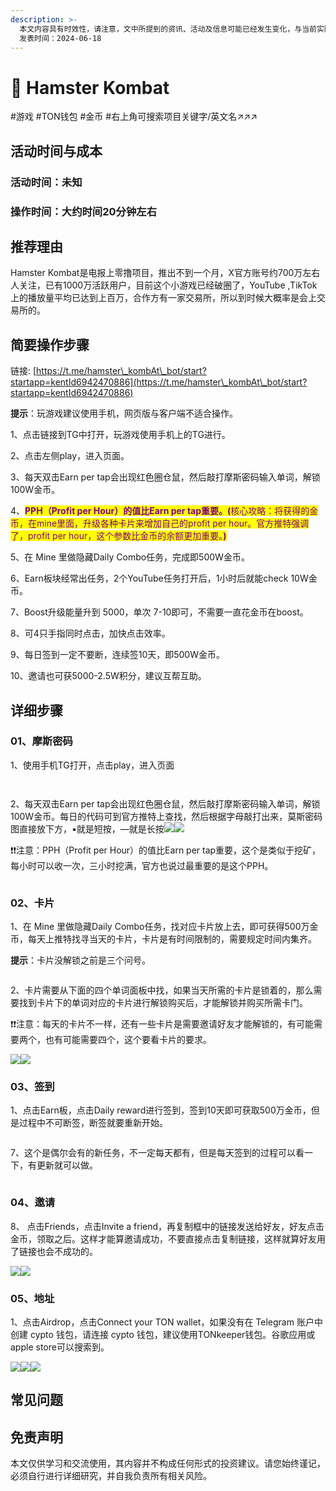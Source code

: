 ```yaml
---
description: >-
  本文内容具有时效性，请注意，文中所提到的资讯、活动及信息可能已经发生变化，与当前实际情况有所不同。我们建议您在做出任何决策之前，始终进行自主研究和验证。
  发表时间：2024-06-18
---
```


# 🐹 Hamster Kombat

\#游戏 #TON钱包 #金币 #右上角可搜索项目关键字/英文名↗↗↗

## 活动时间与成本 <a href="#huo-dong-shi-jian-yu-cheng-ben" id="huo-dong-shi-jian-yu-cheng-ben"></a>

### **活动时间**：未知

### **操作时间**：大约时间20分钟左右

## 推荐理由 <a href="#tui-jian-li-you" id="tui-jian-li-you"></a>

Hamster Kombat是电报上零撸项目，推出不到一个月，X官方账号约700万左右人关注，已有1000万活跃用户，目前这个小游戏已经破圈了，YouTube ,TikTok上的播放量平均已达到上百万，合作方有一家交易所，所以到时候大概率是会上交易所的。

## 简要操作步骤 <a href="#jian-yao-cao-zuo-bu-zhou" id="jian-yao-cao-zuo-bu-zhou"></a>

链接: [https://t.me/hamster\_kombAt\_bot/start?startapp=kentId6942470886](https://t.me/hamster\_kombAt\_bot/start?startapp=kentId6942470886)

**提示**：玩游戏建议使用手机，网页版与客户端不适合操作。

1、点击链接到TG中打开，玩游戏使用手机上的TG进行。

2、点击左侧play，进入页面。

3、每天双击Earn per tap会出现红色圈仓鼠，然后敲打摩斯密码输入单词，解锁100W金币。

4、<mark style="color:purple;">**PPH（Profit per Hour）的值比Earn per tap重要。(**</mark><mark style="color:purple;">核心攻略：将获得的金币，在mine里面，升级各种卡片来增加自己的profit per hour。官方推特强调了，profit per hour，这个参数比金币的余额更加重要。</mark><mark style="color:purple;">**)**</mark>

5、在 Mine 里做隐藏Daily Combo任务，完成即500W金币。

6、Earn板块经常出任务，2个YouTube任务打开后，1小时后就能check 10W金币。

7、Boost升级能量升到 5000，单次 7-10即可，不需要一直花金币在boost。

8、可4只手指同时点击，加快点击效率。

9、每日签到一定不要断，连续签10天，即500W金币。

10、邀请也可获5000-2.5W积分，建议互帮互助。

## 详细步骤 <a href="#xiang-xi-bu-zhou" id="xiang-xi-bu-zhou"></a>

### **01、摩斯密码**

1、使用手机TG打开，点击play，进入页面

<figure><img src="../../.gitbook/assets/image (437).png" alt=""><figcaption></figcaption></figure>

<figure><img src="../../.gitbook/assets/image (438).png" alt=""><figcaption></figcaption></figure>



2、每天双击Earn per tap会出现红色圈仓鼠，然后敲打摩斯密码输入单词，解锁100W金币。每日的代码可到官方推特上查找，然后根据字母敲打出来，莫斯密码图直接放下方，•就是短按，—就是长按![](<../../.gitbook/assets/image (439).png>)![](<../../.gitbook/assets/image (440).png>)

❗❗注意：PPH（Profit per Hour）的值比Earn per tap重要，这个是类似于挖矿，每小时可以收一次，三小时挖满，官方也说过最重要的是这个PPH。

<figure><img src="../../.gitbook/assets/image (441).png" alt=""><figcaption></figcaption></figure>

### **02、卡片**

1、在 Mine 里做隐藏Daily Combo任务，找对应卡片放上去，即可获得500万金币，每天上推特找寻当天的卡片，卡片是有时间限制的，需要规定时间内集齐。

**提示**：卡片没解锁之前是三个问号。

<figure><img src="../../.gitbook/assets/image (442).png" alt=""><figcaption></figcaption></figure>

2、卡片需要从下面的四个单词面板中找，如果当天所需的卡片是锁着的，那么需要找到卡片下的单词对应的卡片进行解锁购买后，才能解锁并购买所需卡门。

❗❗注意：每天的卡片不一样，还有一些卡片是需要邀请好友才能解锁的，有可能需要两个，也有可能需要四个，这个要看卡片的要求。

![](<../../.gitbook/assets/image (443).png>)![](<../../.gitbook/assets/image (444).png>)

### **03、签到**

1、点击Earn板，点击Daily reward进行签到，签到10天即可获取500万金币，但是过程中不可断签，断签就要重新开始。

<figure><img src="../../.gitbook/assets/image (445).png" alt=""><figcaption></figcaption></figure>

7、这个是偶尔会有的新任务，不一定每天都有，但是每天签到的过程可以看一下，有更新就可以做。

<figure><img src="../../.gitbook/assets/image (446).png" alt=""><figcaption></figcaption></figure>

### **04、邀请**

8、 点击Friends，点击Invite a friend，再复制框中的链接发送给好友，好友点击金币，领取之后。这样才能算邀请成功，不要直接点击复制链接，这样就算好友用了链接也会不成功的。

![](<../../.gitbook/assets/image (447).png>)![](<../../.gitbook/assets/image (448).png>)

### **05、地址**

1、点击Airdrop，点击Connect your TON wallet，如果没有在 Telegram 账户中创建 cypto 钱包，请连接 cypto 钱包，建议使用TONkeeper钱包。谷歌应用或apple store可以搜索到。

![](<../../.gitbook/assets/image (450).png>)![](<../../.gitbook/assets/image (451).png>)![](<../../.gitbook/assets/image (452).png>)

## 常见问题 <a href="#chang-jian-wen-ti" id="chang-jian-wen-ti"></a>

## 免责声明 <a href="#mian-ze-sheng-ming" id="mian-ze-sheng-ming"></a>

本文仅供学习和交流使用，其内容并不构成任何形式的投资建议。请您始终谨记，必须自行进行详细研究，并自我负责所有相关风险。
